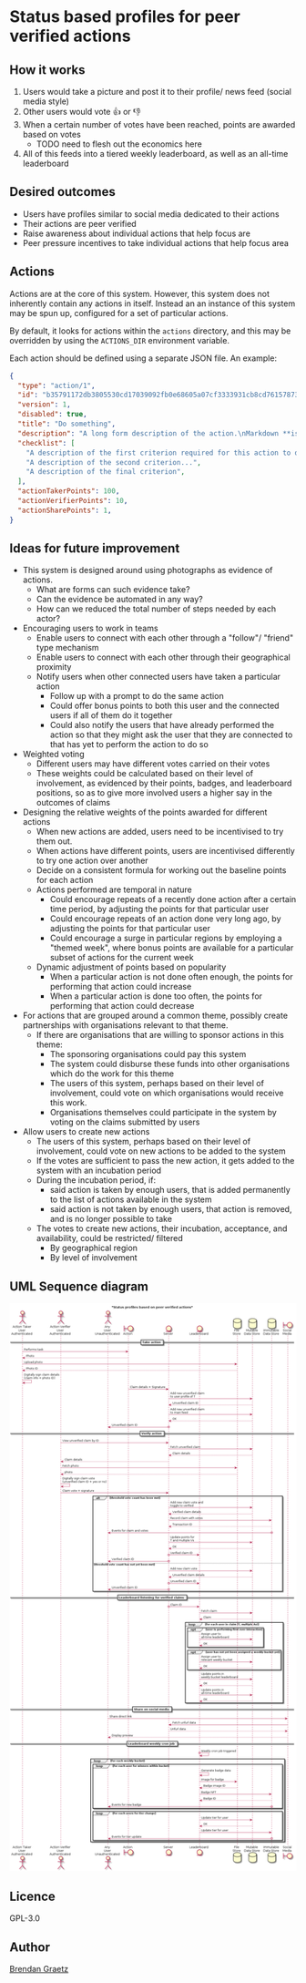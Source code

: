 # Status based profiles for peer verified actions

## How it works

1. Users would take a picture and post it to their profile/ news feed (social media style)
2. Other users would vote 👍 or 👎
3. When a certain number of votes have been reached, points are awarded based on votes
    - TODO need to flesh out the economics here
4. All of this feeds into a tiered weekly leaderboard, as well as an all-time leaderboard

## Desired outcomes

- Users have profiles similar to social media dedicated to their actions
- Their actions are peer verified
- Raise awareness about individual actions that help focus are
- Peer pressure incentives to take individual actions that help focus area

## Actions

Actions are at the core of this system.
However, this system does not inherently contain any actions in itself.
Instead an an instance of this system may be spun up,
configured for a set of particular actions.

By default, it looks for actions within the `actions` directory,
and this may be overridden by using the `ACTIONS_DIR` environment variable.

Each action should be defined using a separate JSON file.
An example:

```json
{
  "type": "action/1",
  "id": "b35791172db3805530cd17039092fb0e68605a07cf3333931cb8cd761578734e",
  "version": 1,
  "disabled": true,
  "title": "Do something",
  "description": "A long form description of the action.\nMarkdown **is** permitted.",
  "checklist": [
    "A description of the first criterion required for this action to deemed to be done",
    "A description of the second criterion...",
    "A description of the final criterion",
  ],
  "actionTakerPoints": 100,
  "actionVerifierPoints": 10,
  "actionSharePoints": 1,
}
```

## Ideas for future improvement

- This system is designed around using photographs as evidence of actions.
  - What are forms can such evidence take?
  - Can the evidence be automated in any way?
  - How can we reduced the total number of steps needed by each actor?
- Encouraging users to work in teams
  - Enable users to connect with each other through a "follow"/ "friend" type mechanism
  - Enable users to connect with each other through their geographical proximity
  - Notify users when other connected users have taken a particular action
    - Follow up with a prompt to do the same action
    - Could offer bonus points to both this user and the connected users if all of them do it together
    - Could also notify the users that have already performed the action so that they might ask
      the user that they are connected to that has yet to perform the action to do so
- Weighted voting
  - Different users may have different votes carried on their votes
  - These weights could be calculated based on their level of involvement,
    as evidenced by their points, badges, and leaderboard positions,
    so as to give more involved users a higher say in the outcomes of claims
- Designing the relative weights of the points awarded for different actions
  - When new actions are added, users need to be incentivised to try them out.
  - When actions have different points, users are incentivised differently to try one action over another
  - Decide on a consistent formula for working out the baseline points for each action
  - Actions performed are temporal in nature
    - Could encourage repeats of a recently done action after a certain time period,
      by adjusting the points for that particular user
    - Could encourage repeats of an action done very long ago,
      by adjusting the points for that particular user
    - Could encourage a surge in particular regions by employing a "themed week",
      where bonus points are available for a particular subset of actions
      for the current week
  - Dynamic adjustment of points based on popularity
    - When a particular action is not done often enough,
      the points for performing that action could increase
    - When a particular action is done too often,
      the points for performing that action could decrease
- For actions that are grouped around a common theme,
  possibly create partnerships with organisations relevant to that theme.
  - If there are organisations that are willing to sponsor actions
    in this theme:
    - The sponsoring organisations could pay this system
    - The system could disburse these funds into other organisations
      which do the work for this theme
    - The users of this system, perhaps based on their level of involvement,
      could vote on which organisations would receive this work.
    - Organisations themselves could participate in the system by voting
      on the claims submitted by users
- Allow users to create new actions
  - The users of this system, perhaps based on their level of involvement,
    could vote on new actions to be added to the system
  - If the votes are sufficient to pass the new action,
    it gets added to the system with an incubation period
  - During the incubation period, if:
    - said action is taken by enough users,
      that is added permanently to the list of actions available in the system
    - said action is not taken by enough users,
      that action is removed, and is no longer possible to take
  - The votes to create new actions, their incubation, acceptance, and availability,
    could be restricted/ filtered
    - By geographical region
    - By level of involvement

## UML Sequence diagram

![Sequence diagram for status based profiles for peer verified actions](status-profiles-based-on-peer-verified-actions.plantuml.png)

## Licence

GPL-3.0

## Author

[Brendan Graetz](http://bguiz.com)
